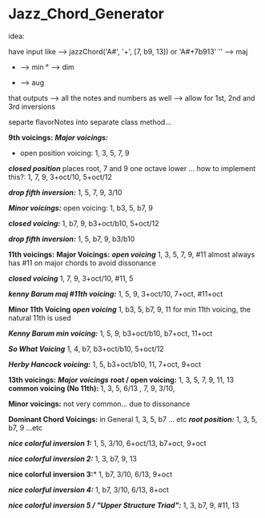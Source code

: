 # Jazz_Chord_Generator
 idea:

 have input like --> jazzChord('A#', '+', [7, b9, 13]) or 'A#+7b913'
'' --> maj
- --> min
° --> dim 
+ --> aug


 that outputs --> all the notes and numbers as well
 --> allow for 1st, 2nd and 3rd inversions

 separte flavorNotes into separate class method...

**9th voicings:**
***Major voicings:***
- open position voicing:
1, 3, 5, 7, 9

***closed position***
places root, 7 and 9 one octave lower ... how to implement this?:
1, 7, 9, 3+oct/10, 5+oct/12

***drop fifth inversion:***
1, 5, 7, 9, 3/10  

***Minor voicings:***
open voicing:
1, b3, 5, b7, 9

***closed voicing:***
1, b7, 9, b3+oct/b10, 5+oct/12

***drop fifth inversion:***
1, 5, b7, 9, b3/b10 
 
 **11th voicings:**
 **Major Voicings:**
 ***open voicing***
 1, 3, 5, 7, 9, #11
 almost always has #11 on major chords to avoid dissonance

 ***closed voicing***
1, 7, 9, 3+oct/10, #11, 5

***kenny Barum maj #11th voicing:***
1, 5, 9, 3+oct/10, 7+oct, #11+oct

**Minor 11th Voicing**
***open voicing***
1, b3, 5, b7, 9, 11
for min 11th voicing, the natural 11th is used 

 ***Kenny Barum min voicing:***
 1, 5, 9, b3+oct/b10, b7+oct, 11+oct

***So What Voicing***
1, 4, b7, b3+oct/b10, 5+oct/12

***Herby Hancock voicing:***
1, 5, b3+oct/b10, 11, 7+oct, 9+oct

**13th voicings:**
***Major voicings***
**root / open voicing:**
1, 3, 5, 7, 9, 11, 13
**common voicing (No 11th):**
1, 3, 5, 6/13 , 7, 9, 3/10, 

**Minor voicings:**
not very common... due to dissonance

**Dominant Chord Voicings:**
in General 1, 3, 5, b7 ... etc
***root position:***
1, 3, 5, b7, 9 ...etc

***nice colorful inversion 1:***
1, 5, 3/10, 6+oct/13, b7+oct, 9+oct

***nice colorful inversion 2:***
1, 3, b7, 9, 13

**nice colorful inversion 3:***
1, b7, 3/10, 6/13, 9+oct

***nice colorful inversion 4:***
1, b7, 3/10, 6/13, 8+oct

***nice colorful inversion 5 / "Upper Structure Triad":***
1, 3, b7, 9, #11, 13